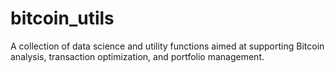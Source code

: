 # bitcoin_utils
A collection of data science and utility functions aimed at supporting Bitcoin analysis, transaction optimization, and portfolio management.
